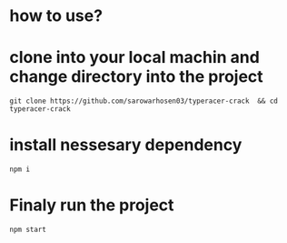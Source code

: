 # how to use?
# clone into your local machin and change directory into the project
```
git clone https://github.com/sarowarhosen03/typeracer-crack  && cd typeracer-crack
```

# install nessesary dependency
```
npm i
```
# Finaly run the project
```
npm start
```
